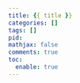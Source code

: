 ```yaml
---
title: {{ title }}
categories: []
tags: []
pid:
mathjax: false
comments: true
toc:
  enable: true
---
```

